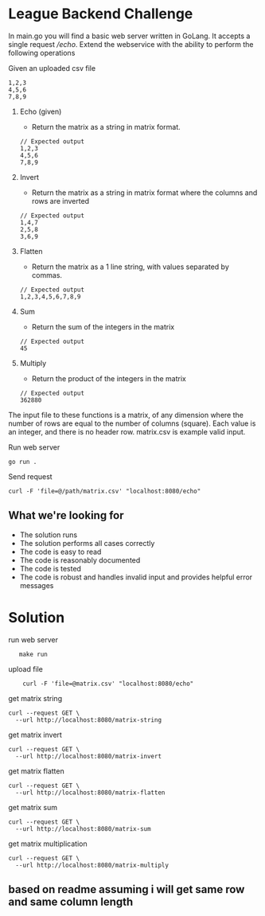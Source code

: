 # League Backend Challenge

In main.go you will find a basic web server written in GoLang. It accepts a single request _/echo_. Extend the webservice with the ability to perform the following operations

Given an uploaded csv file
```
1,2,3
4,5,6
7,8,9
```

1. Echo (given)
    - Return the matrix as a string in matrix format.
    
    ```
    // Expected output
    1,2,3
    4,5,6
    7,8,9
    ``` 
2. Invert
    - Return the matrix as a string in matrix format where the columns and rows are inverted
    ```
    // Expected output
    1,4,7
    2,5,8
    3,6,9
    ``` 
3. Flatten
    - Return the matrix as a 1 line string, with values separated by commas.
    ```
    // Expected output
    1,2,3,4,5,6,7,8,9
    ``` 
4. Sum
    - Return the sum of the integers in the matrix
    ```
    // Expected output
    45
    ``` 
5. Multiply
    - Return the product of the integers in the matrix
    ```
    // Expected output
    362880
    ``` 

The input file to these functions is a matrix, of any dimension where the number of rows are equal to the number of columns (square). Each value is an integer, and there is no header row. matrix.csv is example valid input.  

Run web server
```
go run .
```

Send request
```
curl -F 'file=@/path/matrix.csv' "localhost:8080/echo"
```

## What we're looking for

- The solution runs
- The solution performs all cases correctly
- The code is easy to read
- The code is reasonably documented
- The code is tested
- The code is robust and handles invalid input and provides helpful error messages

# Solution

run  web server

```
   make run
```
upload file

```
    curl -F 'file=@matrix.csv' "localhost:8080/echo"  
```

get matrix string

```azure
curl --request GET \
  --url http://localhost:8080/matrix-string
```

get matrix invert

```azure
curl --request GET \
  --url http://localhost:8080/matrix-invert
```

get matrix flatten

```azure
curl --request GET \
  --url http://localhost:8080/matrix-flatten
```

get matrix sum 

```azure
curl --request GET \
  --url http://localhost:8080/matrix-sum
```

get matrix multiplication

```azure
curl --request GET \
  --url http://localhost:8080/matrix-multiply
```

## based on readme assuming i will get same row and same column length